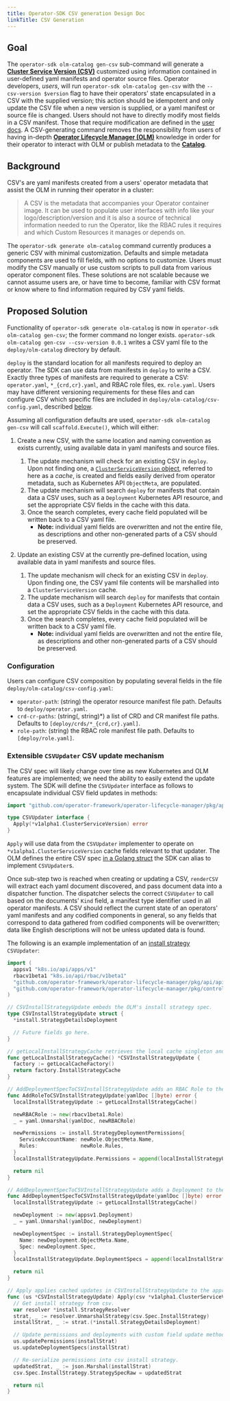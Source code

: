 ```yaml
---
title: Operator-SDK CSV generation Design Doc
linkTitle: CSV Generation
---
```


## Goal

The `operator-sdk olm-catalog gen-csv` sub-command will generate a [**Cluster Service Version (CSV)**][olm_csv_definition] customized using information contained in user-defined yaml manifests and operator source files. Operator developers, *users*, will run `operator-sdk olm-catalog gen-csv` with the `--csv-version $version` flag to have their operators' state encapsulated in a CSV with the supplied version; this action should be idempotent and only update the CSV file when a new version is supplied, or a yaml manifest or source file is changed. Users should not have to directly modify most fields in a CSV manifest. Those that require modification are defined in the [user docs][csv_user_doc]. A CSV-generating command removes the responsibility from users of having in-depth [**Operator Lifecycle Manager (OLM)**][olm_description] knowledge in order for their operator to interact with OLM or publish metadata to the [**Catalog**][catalog_description].

## Background

CSV's are yaml manifests created from a users' operator metadata that assist the OLM in running their operator in a cluster:

> A CSV is the metadata that accompanies your Operator container image. It can be used to populate user interfaces with info like your logo/description/version and it is also a source of technical information needed to run the Operator, like the RBAC rules it requires and which Custom Resources it manages or depends on.

The `operator-sdk generate olm-catalog` command currently produces a generic CSV with minimal customization. Defaults and simple metadata components are used to fill fields, with no options to customize. Users must modify the CSV manually or use custom scripts to pull data from various operator component files. These solutions are not scalable because we cannot assume users are, or have time to become, familiar with CSV format or know where to find information required by CSV yaml fields.

## Proposed Solution

Functionality of `operator-sdk generate olm-catalog` is now in `operator-sdk olm-catalog gen-csv`; the former command no longer exists. `operator-sdk olm-catalog gen-csv --csv-version 0.0.1` writes a CSV yaml file to the `deploy/olm-catalog` directory by default.

`deploy` is the standard location for all manifests required to deploy an operator. The SDK can use data from manifests in `deploy` to write a CSV. Exactly three types of manifests are required to generate a CSV: `operator.yaml`, `*_{crd,cr}.yaml`, and RBAC role files, ex. `role.yaml`. Users may have different versioning requirements for these files and can configure CSV which specific files are included in `deploy/olm-catalog/csv-config.yaml`, described [below](#configuration).

Assuming all configuration defaults are used, `operator-sdk olm-catalog gen-csv` will call `scaffold.Execute()`, which will either:

1. Create a new CSV, with the same location and naming convention as exists currently, using available data in yaml manifests and source files.

    1. The update mechanism will check for an existing CSV in `deploy`. Upon not finding one, a [`ClusterServiceVersion` object][olm_csv_struct_code], referred to here as a *cache*, is created and fields easily derived from operator metadata, such as Kubernetes API `ObjectMeta`, are populated.
    1. The update mechanism will search `deploy` for manifests that contain data a CSV uses, such as a `Deployment` Kubernetes API resource, and set the appropriate CSV fields in the cache with this data.
    1. Once the search completes, every cache field populated will be written back to a CSV yaml file.
        - **Note:** individual yaml fields are overwritten and not the entire file, as descriptions and other non-generated parts of a CSV should be preserved.

1. Update an existing CSV at the currently pre-defined location, using available data in yaml manifests and source files.

    1. The update mechanism will check for an existing CSV in `deploy`. Upon finding one, the CSV yaml file contents will be marshalled into a `ClusterServiceVersion` cache.
    1. The update mechanism will search `deploy` for manifests that contain data a CSV uses, such as a `Deployment` Kubernetes API resource, and set the appropriate CSV fields in the cache with this data.
    1. Once the search completes, every cache field populated will be written back to a CSV yaml file.
        - **Note:** individual yaml fields are overwritten and not the entire file, as descriptions and other non-generated parts of a CSV should be preserved.

### Configuration

Users can configure CSV composition by populating several fields in the file `deploy/olm-catalog/csv-config.yaml`:

- `operator-path`: (string) the operator resource manifest file path. Defaults to `deploy/operator.yaml`.
- `crd-cr-paths`: (string(, string)\*) a list of CRD and CR manifest file paths. Defaults to `[deploy/crds/*_{crd,cr}.yaml]`.
- `role-path`: (string) the RBAC role manifest file path. Defaults to `[deploy/role.yaml]`.

### Extensible `CSVUpdater` CSV update mechanism

The CSV spec will likely change over time as new Kubernetes and OLM features are implemented; we need the ability to easily extend the update system. The SDK will define the `CSVUpdater` interface as follows to encapsulate individual CSV field updates in methods:

```Go
import "github.com/operator-framework/operator-lifecycle-manager/pkg/api/apis/operators/v1alpha1"

type CSVUpdater interface {
  Apply(*v1alpha1.ClusterServiceVersion) error
}
```

`Apply` will use data from the `CSVUpdater` implementer to operate on `*v1alpha1.ClusterServiceVersion` cache fields relevant to that updater. The OLM defines the entire CSV spec [in a Golang struct][olm_csv_spec_code] the SDK can alias to implement `CSVUpdater`s.

Once sub-step two is reached when creating or updating a CSV, `renderCSV` will extract each yaml document discovered, and pass document data into a dispatcher function. The dispatcher selects the correct `CSVUpdater` to call based on the documents' `Kind` field, a manifest type identifier used in all operator manifests. A CSV should reflect the current state of an operators' yaml manifests and any codified components in general, so any fields that correspond to data gathered from codified components will be overwritten; data like English descriptions will not be unless updated data is found.

The following is an example implementation of an [install strategy][olm_csv_install_strat_doc] `CSVUpdater`:

```Go
import (
  appsv1 "k8s.io/api/apps/v1"
  rbacv1beta1 "k8s.io/api/rbac/v1beta1"
  "github.com/operator-framework/operator-lifecycle-manager/pkg/api/apis/operators/v1alpha1"
  "github.com/operator-framework/operator-lifecycle-manager/pkg/controller/install"
)

// CSVInstallStrategyUpdate embeds the OLM's install strategy spec.
type CSVInstallStrategyUpdate struct {
  *install.StrategyDetailsDeployment

  // Future fields go here.
}

// getLocalInstallStrategyCache retrieves the local cache singleton and returns the install strategy cache.
func getLocalInstallStrategyCache() *CSVInstallStrategyUpdate {
  factory := getLocalCacheFactory()
  return factory.InstallStrategyCache
}

// AddDeploymentSpecToCSVInstallStrategyUpdate adds an RBAC Role to the local cache singletons' permissions.
func AddRoleToCSVInstallStrategyUpdate(yamlDoc []byte) error {
  localInstallStrategyUpdate := getLocalInstallStrategyCache()

  newRBACRole := new(rbacv1beta1.Role)
  _ = yaml.Unmarshal(yamlDoc, newRBACRole)

  newPermissions := install.StrategyDeploymentPermissions{
    ServiceAccountName: newRole.ObjectMeta.Name,
    Rules:              newRole.Rules,
  }
  localInstallStrategyUpdate.Permissions = append(localInstallStrategyUpdate.Permissions, newPermissions)

  return nil
}

// AddDeploymentSpecToCSVInstallStrategyUpdate adds a Deployment to the local cache singletons' install strategy.
func AddDeploymentSpecToCSVInstallStrategyUpdate(yamlDoc []byte) error {
  localInstallStrategyUpdate := getLocalInstallStrategyCache()

  newDeployment := new(appsv1.Deployment)
  _ = yaml.Unmarshal(yamlDoc, newDeployment)

  newDeploymentSpec := install.StrategyDeploymentSpec{
    Name: newDeployment.ObjectMeta.Name,
    Spec: newDeployment.Spec,
  }
  localInstallStrategyUpdate.DeploymentSpecs = append(localInstallStrategyUpdate.DeploymentSpecs, newDeploymentSpec)

  return nil
}

// Apply applies cached updates in CSVInstallStrategyUpdate to the appropriate csv fields.
func (us *CSVInstallStrategyUpdate) Apply(csv *v1alpha1.ClusterServiceVersion) error {
  // Get install strategy from csv.
  var resolver *install.StrategyResolver
  strat, _ := resolver.UnmarshalStrategy(csv.Spec.InstallStrategy)
  installStrat, _ := strat.(*install.StrategyDetailsDeployment)

  // Update permissions and deployments with custom field update methods.
  us.updatePermissions(installStrat)
  us.updateDeploymentSpecs(installStrat)

  // Re-serialize permissions into csv install strategy.
  updatedStrat, _ := json.Marshal(installStrat)
  csv.Spec.InstallStrategy.StrategySpecRaw = updatedStrat

  return nil
}
```

[olm_csv_definition]:https://github.com/operator-framework/operator-lifecycle-manager/blob/master/doc/design/building-your-csv.md#what-is-a-cluster-service-version-csv
[olm_description]:https://github.com/operator-framework/operator-lifecycle-manager/blob/master/README.md
[catalog_description]:https://github.com/operator-framework/operator-lifecycle-manager/blob/master/doc/design/architecture.md#catalog-registry-design
[olm_csv_struct_code]:https://github.com/operator-framework/operator-lifecycle-manager/blob/8799f39ef342dc1ff7430eba7a88c1c3c70cbdcc/pkg/api/apis/operators/v1alpha1/clusterserviceversion_types.go#L261
[olm_csv_spec_code]:https://github.com/operator-framework/operator-lifecycle-manager/blob/8799f39ef342dc1ff7430eba7a88c1c3c70cbdcc/pkg/api/apis/operators/v1alpha1/clusterserviceversion_types.go
[olm_csv_spec_doc]:https://github.com/operator-framework/operator-lifecycle-manager/blob/16ff8f983b50503c4d8b8015bd0c14b5c7d6786a/Documentation/design/building-your-csv.md#building-a-cluster-service-version-csv-for-the-operator-framework
[olm_csv_install_strat_doc]:https://github.com/operator-framework/operator-lifecycle-manager/blob/16ff8f983b50503c4d8b8015bd0c14b5c7d6786a/Documentation/design/building-your-csv.md#operator-install
[olm_csv_crd_doc]:https://github.com/operator-framework/operator-lifecycle-manager/blob/16ff8f983b50503c4d8b8015bd0c14b5c7d6786a/Documentation/design/building-your-csv.md#owned-crds
[csv_user_doc]:../../user/olm-catalog/generating-a-csv.md#csv-fields
